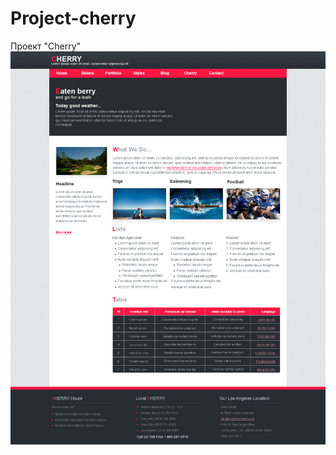 # Project-cherry
Проект "Сherry"
![Иллюстрация к проекту](https://github.com/iLionL/Project-cherry/raw/master/images/cherry.jpg)
